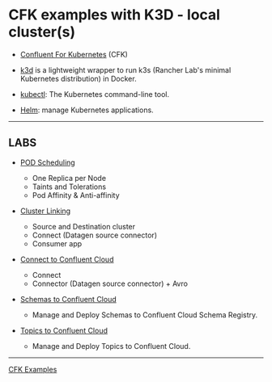 # CFK examples with K3D - local cluster(s)

- [Confluent For Kubernetes](https://docs.confluent.io/operator/2.0.0/overview.html) (CFK)

- [k3d](http://k3d.io) is a lightweight wrapper to run k3s (Rancher Lab's minimal Kubernetes distribution) in Docker.
  
- [kubectl](https://kubernetes.io/docs/reference/kubectl/kubectl/): The Kubernetes command-line tool.

- [Helm](https://helm.sh/): manage Kubernetes applications.

---

## LABS

- [POD Scheduling](cfk-pod-sch/Readme.md)

  - One Replica per Node
  - Taints and Tolerations
  - Pod Affinity & Anti-affinity

- [Cluster Linking](cfk-cluster-link/Readme.md)
  
  - Source and Destination cluster
  - Connect (Datagen source connector)
  - Consumer app

- [Connect to Confluent Cloud](cfk-connect-to-ccloud/Readme.md)
  
  - Connect
  - Connector (Datagen source connector) + Avro

- [Schemas to Confluent Cloud](cfk-schemas-to-ccloud/Readme.md)
  
  - Manage and Deploy Schemas to Confluent Cloud Schema Registry.

- [Topics to Confluent Cloud](cfk-topics-to-ccloud/Readme.md)
  
  - Manage and Deploy Topics to Confluent Cloud.
  
---

[CFK Examples](https://github.com/confluentinc/confluent-kubernetes-examples)